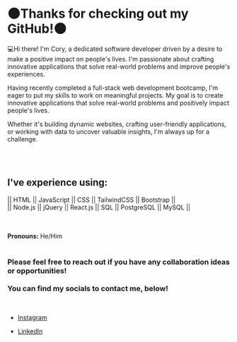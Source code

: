 # 🌑Thanks for checking out my GitHub!🌑

<p>
        💻Hi there! I'm Cory, a dedicated software developer driven by a desire to make a positive impact on people's lives. I'm passionate about crafting innovative applications that solve real-world problems and improve people's experiences.

Having recently completed a full-stack web development bootcamp, I'm eager to put my skills to work on meaningful projects. My goal is to create innovative applications that solve real-world problems and positively impact people's lives.

Whether it's building dynamic websites, crafting user-friendly applications, or working with data to uncover valuable insights, I'm always up for a challenge.
</p>


 <br> <br>

## I've experience using:
 
|| HTML || JavaScript || CSS || TailwindCSS || Bootstrap || <br>
|| Node.js || jQuery || React.js || SQL || PostgreSQL || MySQL ||

 <br> <br>
**Pronouns:** He/Him ‍
 <br> <br>
 <h3> Please feel free to reach out if you have any collaboration ideas or opportunities!
         <br><br>You can find my socials to contact me, below!</h3>
 <br>

* [Instagram](https://www.instagram.com/corykaii/)

* [LinkedIn](https://www.linkedin.com/in/cory-burton-35b6a62ab/)
<br><br>
